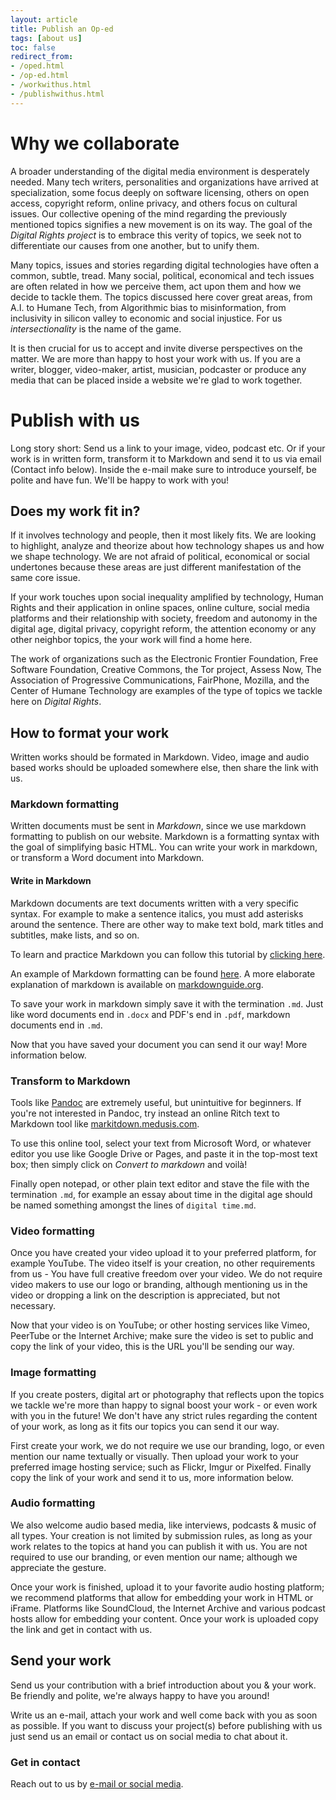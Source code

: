 ```yaml
---
layout: article
title: Publish an Op-ed
tags: [about us]
toc: false
redirect_from:
- /oped.html
- /op-ed.html
- /workwithus.html
- /publishwithus.html
---
```


# Why we collaborate

A broader understanding of the digital media environment is desperately needed. Many tech writers, personalities and organizations have arrived at specialization, some focus deeply on software licensing, others on open access, copyright reform, online privacy, and others focus on cultural issues. Our collective opening of the mind regarding the previously mentioned topics signifies a new movement is on its way. The goal of the *Digital Rights project* is to embrace this verity of topics, we seek not to differentiate our causes from one another, but to unify them.

Many topics, issues and stories regarding digital technologies have often a common, subtle, tread. Many social, political, economical and tech issues are often related in how we perceive them, act upon them and how we decide to tackle them. The topics discussed here cover great areas, from A.I. to Humane Tech, from Algorithmic bias to misinformation, from inclusivity in silicon valley to economic and social injustice. For us *intersectionality* is the name of the game.

It is then crucial for us to accept and invite diverse perspectives on the matter. We are more than happy to host your work with us. If you are a writer, blogger, video-maker, artist, musician, podcaster or produce any media that can be placed inside a website we're glad to work together.

# Publish with us

Long story short: Send us a link to your image, video, podcast etc. Or if your work is in written form, transform it to Markdown and send it to us via email (Contact info below). Inside the e-mail make sure to introduce yourself, be polite and have fun. We'll be happy to work with you!


## Does my work fit in?

If it involves technology and people, then it most likely fits. We are looking to highlight, analyze and theorize about how technology shapes us and how we shape technology. We are not afraid of political, economical or social undertones because these areas are just different manifestation of the same core issue.

If your work touches upon social inequality amplified by technology, Human Rights and their application in online spaces, online culture, social media platforms and their relationship with society, freedom and autonomy in the digital age, digital privacy, copyright reform, the attention economy or any other neighbor topics, the your work will find a home here.

The work of organizations such as the Electronic Frontier Foundation, Free Software Foundation, Creative Commons, the Tor project, Assess Now, The Association of Progressive Communications, FairPhone, Mozilla, and the Center of Humane Technology are examples of the type of topics we tackle here on *Digital Rights*.


## How to format your work

Written works should be formated in Markdown. Video, image and audio based works should be uploaded somewhere else, then share the link with us.

### Markdown formatting

Written documents must be sent in *Markdown*, since we use markdown formatting to publish on our website. Markdown is a formatting syntax with the goal of simplifying basic HTML. You can write your work in markdown, or transform a Word document into Markdown.

#### Write in Markdown

Markdown documents are text documents written with a very specific syntax. For example to make a sentence italics, you must add asterisks around the sentence. There are other way to make text bold, mark titles and subtitles, make lists, and so on.

To learn and practice Markdown you can follow this tutorial by [clicking here][ch].

[ch]: https://www.markdowntutorial.com/

An example of Markdown formatting can be found [here](https://en.wikipedia.org/wiki/Markdown#Example). A more elaborate explanation of markdown is available on [markdownguide.org](https://www.markdownguide.org/).

To save your work in markdown simply save it with the termination `.md`. Just like word documents end in `.docx` and PDF's end in `.pdf`, markdown documents end in `.md`.

Now that you have saved your document you can send it our way! More information below.

### Transform to Markdown

Tools like [Pandoc](https://pandoc.org/) are extremely useful, but unintuitive for beginners. If you're not interested in Pandoc, try instead an online Ritch text to Markdown tool like [markitdown.medusis.com](http://markitdown.medusis.com/).

To use this online tool, select your text from Microsoft Word, or whatever editor you use like Google Drive or Pages, and paste it in the top-most text box; then simply click on *Convert to markdown* and voilà!


Finally open notepad, or other plain text editor and stave the file with the termination `.md`, for example an essay about time in the digital age should be named something amongst the lines of `digital time.md`.

### Video formatting

Once you have created your video upload it to your preferred platform, for example YouTube. The video itself is your creation, no other requirements from us - You have full creative freedom over your video. We do not require video makers to use our logo or branding, although mentioning us in the video or dropping a link on the description is appreciated, but not necessary.

Now that your video is on YouTube; or other hosting services like Vimeo, PeerTube or the Internet Archive; make sure the video is set to public and copy the link of your video, this is the URL you'll be sending our way.

### Image formatting

If you create posters, digital art or photography that reflects upon the topics we tackle we're more than happy to signal boost your work - or even work with you in the future! We don't have any strict rules regarding the content of your work, as long as it fits our topics you can send it our way.

First create your work, we do not require we use our branding, logo, or even mention our name textually or visually. Then upload your work to your preferred image hosting service; such as Flickr, Imgur or Pixelfed. Finally copy the link of your work and send it to us, more information below.

### Audio formatting

We also welcome audio based media, like interviews, podcasts & music of all types. Your creation is not limited by submission rules, as long as your work relates to the topics at hand you can publish it with us. You are not required to use our branding, or even mention our name; although we appreciate the gesture.

Once your work is finished, upload it to your favorite audio hosting platform; we recommend platforms that allow for embedding your work in HTML or iFrame. Platforms like SoundCloud, the Internet Archive and various podcast hosts allow for embedding your content. Once your work is uploaded copy the link and get in contact with us.  

## Send your work

Send us your contribution with a brief introduction about you & your work. Be friendly and polite, we're always happy to have you around!

Write us an e-mail, attach your work and well come back with you as soon as possible. If you want to discuss your project(s) before publishing with us just send us an email or contact us on social media to chat about it.

### Get in contact

Reach out to us by [e-mail or social media][cont].

[cont]: https://digital-rights.github.io/socials/socialmedia.html